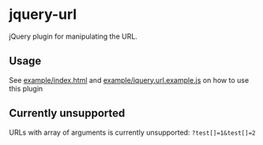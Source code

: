 # jquery-url
jQuery plugin for manipulating the URL.

## Usage
See [example/index.html](example/index.html) and [example/jquery.url.example.js](example/jquery.url.example.js) on how to use this plugin

## Currently unsupported
URLs with array of arguments is currently unsupported:
`?test[]=1&test[]=2`
